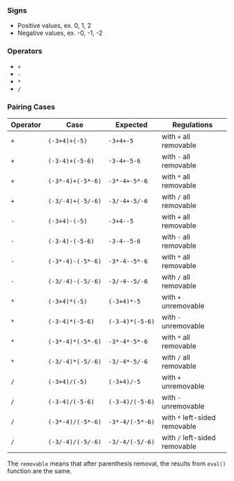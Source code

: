 ### Signs
- Positive values, ex. 0, 1, 2
- Negative values, ex. -0, -1, -2

### Operators
- `+`
- `-`
- `*`
- `/`

### Pairing Cases
|Operator|Case|Expected|Regulations|
|-|-|-|-|
|`+`|`(-3+4)+(-5)`|`-3+4+-5`| with `+` all removable
|`+`|`(-3-4)+(-5-6)`|`-3-4+-5-6`| with `-` all removable
|`+`|`(-3*-4)+(-5*-6)`|`-3*-4+-5*-6`| with `*` all removable
|`+`|`(-3/-4)+(-5/-6)`|`-3/-4+-5/-6`| with `/` all removable
|`-`|`(-3+4)-(-5)`|`-3+4--5`| with `+` all removable
|`-`|`(-3-4)-(-5-6)`|`-3-4--5-6`| with `-` all removable
|`-`|`(-3*-4)-(-5*-6)`|`-3*-4--5*-6`| with `*` all removable
|`-`|`(-3/-4)-(-5/-6)`|`-3/-4--5/-6`| with `/` all removable
|`*`|`(-3+4)*(-5)`|`(-3+4)*-5`| with `+` unremovable
|`*`|`(-3-4)*(-5-6)`|`(-3-4)*(-5-6)`| with `-` unremovable
|`*`|`(-3*-4)*(-5*-6)`|`-3*-4*-5*-6`| with `*` all removable
|`*`|`(-3/-4)*(-5/-6)`|`-3/-4*-5/-6`| with `/` all removable
|`/`|`(-3+4)/(-5)`|`(-3+4)/-5`| with `+` unremovable
|`/`|`(-3-4)/(-5-6)`|`(-3-4)/(-5-6)`| with `-` unremovable
|`/`|`(-3*-4)/(-5*-6)`|`-3*-4/(-5*-6)`| with `*` left-sided removable
|`/`|`(-3/-4)/(-5/-6)`|`-3/-4/(-5/-6)`| with `/` left-sided removable

The `removable` means that after parenthesis removal, the results from `eval()` function are the same.
